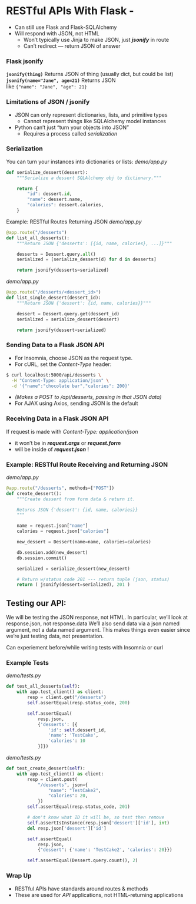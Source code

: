 # RESTful APIs With Flask - 

- Can still use Flask and Flask-SQLAlchemy
- Will respond with JSON, not HTML
    - Won’t typically use Jinja to make JSON, just ***jsonify*** in route
    - Can’t redirect — return JSON of answer

### Flask jsonify
**`jsonify(thing)`** Returns JSON of thing (usually dict, but could be list)
**`jsonify(name="Jane", age=21)`** Returns JSON like `{"name": "Jane", "age": 21}`

### Limitations of JSON / jsonify
- JSON can only represent dictionaries, lists, and primitive types
    - Cannot represent things like SQLAlchemy model instances
- Python can’t just “turn your objects into JSON”
    - Requires a process called *serialization*

### Serialization
You can turn your instances into dictionaries or lists:
_demo/app.py_
```python
def serialize_dessert(dessert):
    """Serialize a dessert SQLAlchemy obj to dictionary."""

    return {
        "id": dessert.id,
        "name": dessert.name,
        "calories": dessert.calories,
    }
```

Example: RESTful Routes Returning JSON
_demo/app.py_
```python
@app.route("/desserts")
def list_all_desserts():
    """Return JSON {'desserts': [{id, name, calories}, ...]}"""

    desserts = Dessert.query.all()
    serialized = [serialize_dessert(d) for d in desserts]

    return jsonify(desserts=serialized)
```

_demo/app.py_
```python
@app.route("/desserts/<dessert_id>")
def list_single_dessert(dessert_id):
    """Return JSON {'dessert': {id, name, calories}}"""

    dessert = Dessert.query.get(dessert_id)
    serialized = serialize_dessert(dessert)

    return jsonify(dessert=serialized)
```

### Sending Data to a Flask JSON API
- For Insomnia, choose JSON as the request type.
- For cURL, set the *Content-Type* header:

```bash
$ curl localhost:5000/api/desserts \
  -H "Content-Type: application/json" \
  -d '{"name":"chocolate bar","calories": 200}'
```

- *(Makes a POST to /api/desserts, passing in that JSON data)*
- For AJAX using Axios, sending JSON is the default

### Receiving Data in a Flask JSON API
If request is made with *Content-Type: application/json*
- it won’t be in ***request.args*** or ***request.form***
- will be inside of ***request.json*** !

### Example: RESTful Route Receiving and Returning JSON
_demo/app.py_
```python
@app.route("/desserts", methods=["POST"])
def create_dessert():
    """Create dessert from form data & return it.

    Returns JSON {'dessert': {id, name, calories}}
    """

    name = request.json["name"]
    calories = request.json["calories"]

    new_dessert = Dessert(name=name, calories=calories)

    db.session.add(new_dessert)
    db.session.commit()

    serialized = serialize_dessert(new_dessert)

    # Return w/status code 201 --- return tuple (json, status)
    return ( jsonify(dessert=serialized), 201 )
```

## Testing our API:
We will be testing the JSON response, not HTML. In particular, we’ll look at response.json, not response.data
We’ll also send data via a json named argument, not a data named argument. This makes things even easier since we’re just testing data, not presentation.

Can experiement before/while writing tests with Insomnia or curl

### Example Tests
_demo/tests.py_
```python
def test_all_desserts(self):
    with app.test_client() as client:
        resp = client.get("/desserts")
        self.assertEqual(resp.status_code, 200)

        self.assertEqual(
            resp.json,
            {'desserts': [{
                'id': self.dessert_id,
                'name': 'TestCake',
                'calories': 10
            }]})
```

_demo/tests.py_
```python
def test_create_dessert(self):
    with app.test_client() as client:
        resp = client.post(
            "/desserts", json={
                "name": "TestCake2",
                "calories": 20,
            })
        self.assertEqual(resp.status_code, 201)

        # don't know what ID it will be, so test then remove
        self.assertIsInstance(resp.json['dessert']['id'], int)
        del resp.json['dessert']['id']

        self.assertEqual(
            resp.json,
            {"dessert": {'name': 'TestCake2', 'calories': 20}})

        self.assertEqual(Dessert.query.count(), 2)
```

### Wrap Up
- RESTful APIs have standards around routes & methods
- These are used for *API* applications, not HTML-returning applications